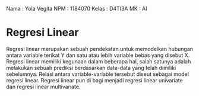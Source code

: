 Nama	: Yola Vegita
NPM	: 1184070
Kelas	: D4TI3A
MK	: AI

# Regresi Linear

Regresi linear merupakan sebuah pendekatan untuk memodelkan hubungan antara variable terikat Y dan satu atau lebih variable bebas yang disebut X. Regresi linear memiliki kegunaan dalam beberapa hal, salah satunya adalah melakukan sebuah prediksi berdasarkan data-data yang telah dimiliki sebelumnya. Relasi antara variable-variable tersebut diseut sebagai model regresi linear. Regresi linear pun di bagi menjadi regresi linear univariate dan regresi linear multivariate.
